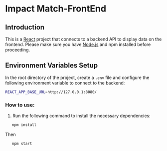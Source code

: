 # Impact Match-FrontEnd

## Introduction

This is a [React](https://reactjs.org/) project that connects to a backend API to display data on the frontend. Please make sure you have [Node.js](https://nodejs.org/) and npm installed before proceeding.

## Environment Variables Setup

In the root directory of the project, create a `.env` file and configure the following environment variable to connect to the backend:

```bash
REACT_APP_BASE_URL=http://127.0.0.1:8080/
```

### How to use:

1. Run the following command to install the necessary dependencies:

```bash
   npm install
```
Then
```bash
   npm start
```